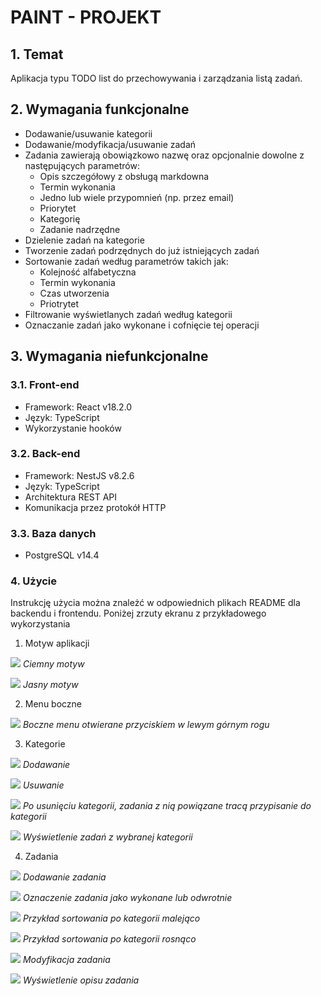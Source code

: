 # PAINT - PROJEKT

## 1. Temat
Aplikacja typu TODO list do przechowywania i zarządzania listą zadań.

## 2. Wymagania funkcjonalne
* Dodawanie/usuwanie kategorii
* Dodawanie/modyfikacja/usuwanie zadań
* Zadania zawierają obowiązkowo nazwę oraz opcjonalnie dowolne z następujących parametrów:
    * Opis szczegółowy z obsługą markdowna
    * Termin wykonania
    * Jedno lub wiele przypomnień (np. przez email)
    * Priorytet
    * Kategorię
    * Zadanie nadrzędne
* Dzielenie zadań na kategorie
* Tworzenie zadań podrzędnych do już istniejących zadań
* Sortowanie zadań według parametrów takich jak:
    * Kolejność alfabetyczna
    * Termin wykonania
    * Czas utworzenia
    * Priotrytet
* Filtrowanie wyświetlanych zadań według kategorii
* Oznaczanie zadań jako wykonane i cofnięcie tej operacji

## 3. Wymagania niefunkcjonalne
### 3.1. Front-end
* Framework: React v18.2.0
* Język: TypeScript
* Wykorzystanie hooków

### 3.2. Back-end
* Framework: NestJS v8.2.6
* Język: TypeScript
* Architektura REST API
* Komunikacja przez protokół HTTP

### 3.3. Baza danych
* PostgreSQL v14.4

### 4. Użycie

Instrukcję użycia można znależć w odpowiednich plikach README dla backendu i frontendu.
Poniżej zrzuty ekranu z przykładowego wykorzystania

1. Motyw aplikacji

![](use-example/basic_dark_theme.png)
*Ciemny motyw*

![](use-example/basic_light_theme.png)
*Jasny motyw*

2. Menu boczne

![](use-example/burger.png)
*Boczne menu otwierane przyciskiem w lewym górnym rogu*

3. Kategorie

![](use-example/add_category_popover.png)
*Dodawanie*

![](use-example/delete_category_popover.png)
*Usuwanie*

![](use-example/after_delete_of_category.png)
*Po usunięciu kategorii, zadania z nią powiązane tracą przypisanie do kategorii*

![](use-example/category_studia.png)
*Wyświetlenie zadań z wybranej kategorii*

4. Zadania

![](use-example/add_task_popover.png)
*Dodawanie zadania*

![](use-example/set_task_done.png)
*Oznaczenie zadania jako wykonane lub odwrotnie*

![](use-example/sortowanie_po_kategorii_malejaco.png)
*Przykład sortowania po kategorii malejąco*

![](use-example/sortowanie_po_kategorii_rosnąco.png)
*Przykład sortowania po kategorii rosnąco*

![](use-example/modify_task_popover.png)
*Modyfikacja zadania*

![](use-example/task_details.png)
*Wyświetlenie opisu zadania*
